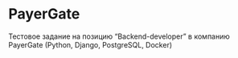 # PayerGate
Тестовое задание на позицию “Backend-developer” в компанию PayerGate (Python, Django, PostgreSQL, Docker)
